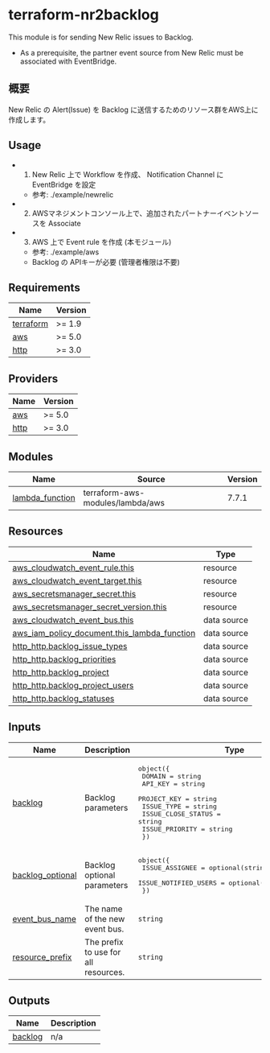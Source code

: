 # terraform-nr2backlog

This module is for sending New Relic issues to Backlog.

- As a prerequisite, the partner event source from New Relic must be associated with EventBridge.

## 概要

New Relic の Alert(Issue) を Backlog に送信するためのリソース群をAWS上に作成します。

## Usage

- 1) New Relic 上で Workflow を作成、 Notification Channel に EventBridge を設定
    - 参考: ./example/newrelic
- 2) AWSマネジメントコンソール上で、追加されたパートナーイベントソースを Associate
- 3) AWS 上で Event rule を作成 (本モジュール)
    - 参考: ./example/aws
    - Backlog の APIキーが必要 (管理者権限は不要)

## Requirements

| Name | Version |
|------|---------|
| <a name="requirement_terraform"></a> [terraform](#requirement\_terraform) | >= 1.9 |
| <a name="requirement_aws"></a> [aws](#requirement\_aws) | >= 5.0 |
| <a name="requirement_http"></a> [http](#requirement\_http) | >= 3.0 |

## Providers

| Name | Version |
|------|---------|
| <a name="provider_aws"></a> [aws](#provider\_aws) | >= 5.0 |
| <a name="provider_http"></a> [http](#provider\_http) | >= 3.0 |

## Modules

| Name | Source | Version |
|------|--------|---------|
| <a name="module_lambda_function"></a> [lambda\_function](#module\_lambda\_function) | terraform-aws-modules/lambda/aws | 7.7.1 |

## Resources

| Name | Type |
|------|------|
| [aws_cloudwatch_event_rule.this](https://registry.terraform.io/providers/hashicorp/aws/latest/docs/resources/cloudwatch_event_rule) | resource |
| [aws_cloudwatch_event_target.this](https://registry.terraform.io/providers/hashicorp/aws/latest/docs/resources/cloudwatch_event_target) | resource |
| [aws_secretsmanager_secret.this](https://registry.terraform.io/providers/hashicorp/aws/latest/docs/resources/secretsmanager_secret) | resource |
| [aws_secretsmanager_secret_version.this](https://registry.terraform.io/providers/hashicorp/aws/latest/docs/resources/secretsmanager_secret_version) | resource |
| [aws_cloudwatch_event_bus.this](https://registry.terraform.io/providers/hashicorp/aws/latest/docs/data-sources/cloudwatch_event_bus) | data source |
| [aws_iam_policy_document.this_lambda_function](https://registry.terraform.io/providers/hashicorp/aws/latest/docs/data-sources/iam_policy_document) | data source |
| [http_http.backlog_issue_types](https://registry.terraform.io/providers/hashicorp/http/latest/docs/data-sources/http) | data source |
| [http_http.backlog_priorities](https://registry.terraform.io/providers/hashicorp/http/latest/docs/data-sources/http) | data source |
| [http_http.backlog_project](https://registry.terraform.io/providers/hashicorp/http/latest/docs/data-sources/http) | data source |
| [http_http.backlog_project_users](https://registry.terraform.io/providers/hashicorp/http/latest/docs/data-sources/http) | data source |
| [http_http.backlog_statuses](https://registry.terraform.io/providers/hashicorp/http/latest/docs/data-sources/http) | data source |

## Inputs

| Name | Description | Type | Default | Required |
|------|-------------|------|---------|:--------:|
| <a name="input_backlog"></a> [backlog](#input\_backlog) | Backlog parameters | <pre>object({<br>    DOMAIN             = string<br>    API_KEY            = string<br>    PROJECT_KEY        = string<br>    ISSUE_TYPE         = string<br>    ISSUE_CLOSE_STATUS = string<br>    ISSUE_PRIORITY     = string<br>  })</pre> | n/a | yes |
| <a name="input_backlog_optional"></a> [backlog\_optional](#input\_backlog\_optional) | Backlog optional parameters | <pre>object({<br>    ISSUE_ASSIGNEE       = optional(string, "")<br>    ISSUE_NOTIFIED_USERS = optional(list(string), [])<br>  })</pre> | `{}` | no |
| <a name="input_event_bus_name"></a> [event\_bus\_name](#input\_event\_bus\_name) | The name of the new event bus. | `string` | n/a | yes |
| <a name="input_resource_prefix"></a> [resource\_prefix](#input\_resource\_prefix) | The prefix to use for all resources. | `string` | `"nr2backlog"` | no |

## Outputs

| Name | Description |
|------|-------------|
| <a name="output_backlog"></a> [backlog](#output\_backlog) | n/a |
